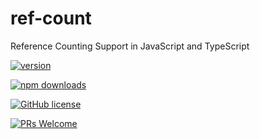 # ref-count

Reference Counting Support in JavaScript and TypeScript

[![version](https://img.shields.io/npm/v/@geometryzen/ref-count.svg)](https://www.npmjs.com/package/@geometryzen/ref-count) 

[![npm downloads](https://img.shields.io/npm/dm/@geometryzen/ref-count.svg)](https://npm-stat.com/charts.html?package=@geometryzen/ref-count&from=2022-09-01)

[![GitHub license](https://img.shields.io/badge/license-MIT-blue.svg)](./LICENSE)

[![PRs Welcome](https://img.shields.io/badge/PRs-welcome-brightgreen.svg)](./CONTRIBUTING.md)
